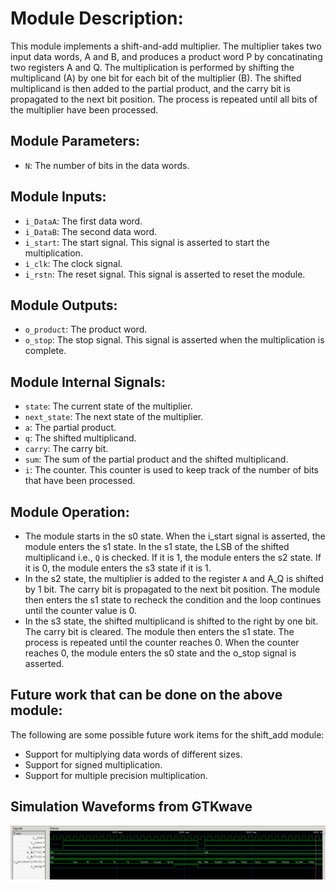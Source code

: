 # Module Description:
This module implements a shift-and-add multiplier. The multiplier takes two input data words, A and B, and produces a product word P by concatinating two registers A and Q. The multiplication is performed by shifting the multiplicand (A) by one bit for each bit of the multiplier (B). The shifted multiplicand is then added to the partial product, and the carry bit is propagated to the next bit position. The process is repeated until all bits of the multiplier have been processed.

## Module Parameters:

- ```N```: The number of bits in the data words.

## Module Inputs:

* ```i_DataA```: The first data word.
* ```i_DataB```: The second data word.
* ```i_start```: The start signal. This signal is asserted to start the multiplication.
* ```i_clk```: The clock signal.
* ```i_rstn```: The reset signal. This signal is asserted to reset the module.

## Module Outputs:

* ```o_product```: The product word.
* ```o_stop```: The stop signal. This signal is asserted when the multiplication is complete.

## Module Internal Signals:

* ```state```: The current state of the multiplier.
* ```next_state```: The next state of the multiplier.
* ```a```: The partial product.
* ```q```: The shifted multiplicand.
* ```carry```: The carry bit.
* ```sum```: The sum of the partial product and the shifted multiplicand.
* ```i```: The counter. This counter is used to keep track of the number of bits that have been processed.

## Module Operation:

- The module starts in the s0 state. When the i_start signal is asserted, the module enters the s1 state. In the s1 state, the LSB of the shifted multiplicand i.e., ```Q``` is checked. If it is 1, the module enters the s2 state. If it is 0, the module enters the s3 state if it is 1.
- In the s2 state, the multiplier is added to the register ```A``` and A_Q is shifted by 1 bit. The carry bit is propagated to the next bit position. The module then enters the s1 state to recheck the condition and the loop continues until the counter value is 0.
- In the s3 state, the shifted multiplicand is shifted to the right by one bit. The carry bit is cleared. The module then enters the s1 state. The process is repeated until the counter reaches 0. When the counter reaches 0, the module enters the s0 state and the o_stop signal is asserted.


## Future work that can be done on the above module:

The following are some possible future work items for the shift_add module:

* Support for multiplying data words of different sizes.
* Support for signed multiplication.
* Support for multiple precision multiplication.

## Simulation Waveforms from GTKwave
![waveform](https://github.com/vishnu-05-03/IRIS-LABs-Rec-Task/blob/main/Q7/7th%20output%20waveform.png)
